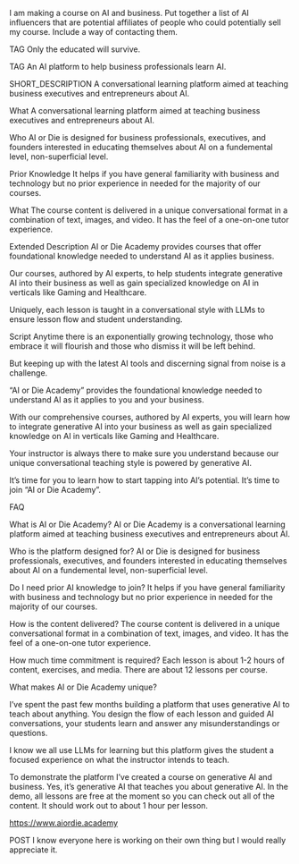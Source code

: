 I am making a course on AI and business. Put together a list of AI influencers that are potential affiliates of people who could potentially sell my course. Include a way of contacting them.

TAG
Only the educated will survive.

TAG
An AI platform to help business professionals learn AI. 

SHORT_DESCRIPTION
A conversational learning platform aimed at teaching business executives and entrepreneurs about AI.

What
A conversational learning platform aimed at teaching business executives and entrepreneurs about AI. 

Who
AI or Die is designed for business professionals, executives, and founders interested in educating themselves about AI on a fundemental level, non-superficial level. 

Prior Knowledge
It helps if you have general familiarity with business and technology but no prior experience in needed for the majority of our courses.

What
The course content is delivered in a unique conversational format in a combination of text, images, and video. It has the feel of a one-on-one tutor experience. 



Extended Description
AI or Die Academy provides courses that offer foundational knowledge needed to understand AI as it applies business. 

Our courses, authored by AI experts, to help students integrate generative AI into their business as well as gain specialized knowledge on AI in verticals like Gaming and Healthcare. 

Uniquely, each lesson is taught in a conversational style with LLMs to ensure lesson flow and student understanding.  



Script
Anytime there is an exponentially growing technology, those who embrace it will flourish and those who dismiss it will be left behind. 

But keeping up with the latest AI tools and discerning signal from noise is a challenge. 

“AI or Die Academy” provides the foundational knowledge needed to understand AI as it applies to you and your business. 

With our comprehensive courses, authored by AI experts, you will learn how to integrate generative AI into your business as well as gain specialized knowledge on AI in verticals like Gaming and Healthcare. 

Your instructor is always there to make sure you understand because our unique conversational teaching style is powered by generative AI. 

It’s time for you to learn how to start tapping into AI’s potential. It’s time to join “AI or Die Academy”.

FAQ





What is AI or Die Academy?
AI or Die Academy is a conversational learning platform aimed at teaching business executives and entrepreneurs about AI. 

Who is the platform designed for?
AI or Die is designed for business professionals, executives, and founders interested in educating themselves about AI on a fundemental level, non-superficial level. 

Do I need prior AI knowledge to join?
It helps if you have general familiarity with business and technology but no prior experience in needed for the majority of our courses.

How is the content delivered?
The course content is delivered in a unique conversational format in a combination of text, images, and video. It has the feel of a one-on-one tutor experience. 

How much time commitment is required?
Each lesson is about 1-2 hours of content, exercises, and media. There are about 12 lessons per course. 

What makes AI or Die Academy unique?


I’ve spent the past few months building a platform that uses generative AI to teach about anything. You design the flow of each lesson and guided AI conversations, your students learn and answer any misunderstandings or questions.

I know we all use LLMs for learning but this platform gives the student a focused experience on what the instructor intends to teach. 

To demonstrate the platform I’ve created a course on generative AI and business. Yes, it’s generative AI that teaches you about generative AI. In the demo, all lessons are free at the moment so you can check out all of the content. It should work out to about 1 hour per lesson. 

https://www.aiordie.academy

POST
I know everyone here is working on their own thing but I would really appreciate it. 